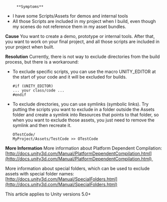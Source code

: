 
         **Symptoms**  

*   I have some Scripts/Assets for demos and internal tools
*   All those Scripts are included in my project when I build, even though my scenes do not reference them in my asset bundles.    


 **Cause** 
You want to create a demo, prototype or internal tools. After that, you want to work on your final project, and all those scripts are included in your project when built.

 **Resolution** 
Currently, there is not way to exclude directories from the build process, but there is a workaround:

*   To exclude specific scripts, you can use the macro UNITY_EDITOR at the start of your code and it will be excluded for builds. 

        #if (UNITY_EDITOR) 
        ... your class/code ...
        #endif

*   To exclude directories, you can use symlinks (symbolic links). Try putting the scripts you want to exclude in a folder outside the Assets folder and create a symlink into Resources that points to that folder, so when you want to exclude those assets, you just need to remove the symlink and then recreate it.

        OTestCode/
        MyProject/Assets/TestCode >> OTestCode


 **More Information** 
More information about Platform Dependent Compilation: [http://docs.unity3d.com/Manual/PlatformDependentCompilation.html](http://docs.unity3d.com/Manual/PlatformDependentCompilation.html) 

More information about special folders, which can be used to exclude assets with special folder names:
[http://docs.unity3d.com/Manual/SpecialFolders.html](http://docs.unity3d.com/Manual/SpecialFolders.html)

This article applies to Unity versions 5.0+

      
